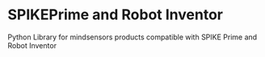 # SPIKEPrime and Robot Inventor
Python Library for mindsensors products compatible with SPIKE Prime and Robot Inventor
